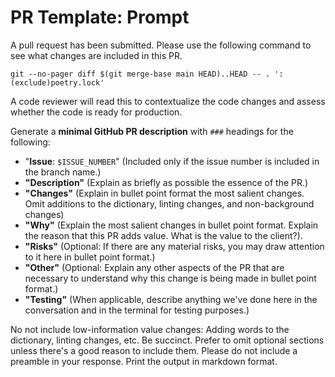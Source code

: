 # PR Template: Prompt

A pull request has been submitted. Please use the following command to see what changes are included in this PR.
```
git --no-pager diff $(git merge-base main HEAD)..HEAD -- . ':(exclude)poetry.lock'
```

A code reviewer will read this to contextualize the code changes and assess whether the code is ready for production.

Generate a **minimal GitHub PR description** with `###` headings for the following:
- "**Issue**: `$ISSUE_NUMBER`" (Included only if the issue number is included in the branch name.)
- **"Description"** (Explain as briefly as possible the essence of the PR.)
- **"Changes"** (Explain in bullet point format the most salient changes. Omit additions to the dictionary, linting changes, and non-background changes)
- **"Why"** (Explain the most salient changes in bullet point format. Explain the reason that this PR adds value. What is the value to the client?).
- **"Risks"** (Optional: If there are any material risks, you may draw attention to it here in bullet point format.)
- **"Other"** (Optional: Explain any other aspects of the PR that are necessary to understand why this change is being made in bullet point format.)
- **"Testing"** (When applicable, describe anything we've done here in the conversation and in the terminal for testing purposes.)

No not include low-information value changes: Adding words to the dictionary, linting changes, etc.
Be succinct.
Prefer to omit optional sections unless there's a good reason to include them.
Please do not include a preamble in your response.
Print the output in markdown format.
